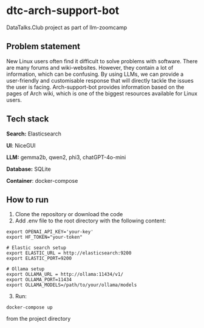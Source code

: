 # dtc-arch-support-bot
DataTalks.Club project as part of llm-zoomcamp

## Problem statement
New Linux users often find it difficult to solve problems with software. There are many forums and wiki-websites. However, they contain a lot of information, which can be confusing. By using LLMs, we can provide a user-friendly and customisable response that will directly tackle the issues the user is facing. Arch-support-bot provides information based on the pages of Arch wiki, which is one of the biggest resources available for Linux users.

## Tech stack
**Search:** Elasticsearch

**UI**: NiceGUI

**LLM:** gemma2b, qwen2, phi3, chatGPT-4o-mini

**Database:** SQLite

**Container**: docker-compose

## How to run
1. Clone the repository or download the code
2. Add .env file to the root directory with the following content:
~~~
export OPENAI_API_KEY='your-key'
export HF_TOKEN="your-token"

# Elastic search setup
export ELASTIC_URL = http://elasticsearch:9200
export ELASTIC_PORT=9200

# Ollama setup
export OLLAMA_URL = http://ollama:11434/v1/
export OLLAMA_PORT=11434
export OLLAMA_MODELS=/path/to/your/ollama/models
~~~
3. Run:
~~~
docker-compose up
~~~
from the project directory
